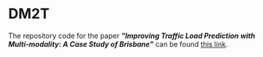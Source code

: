 # DM2T
The repository code for the paper ***"Improving Traffic Load Prediction with Multi-modality: A Case Study of Brisbane"*** can be found [this link](https://github.com/khaitran22/DM2T).
